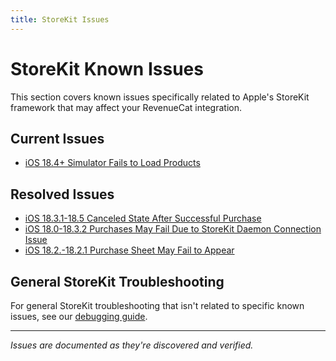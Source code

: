 ```yaml
---
title: StoreKit Issues
---
```


# StoreKit Known Issues

This section covers known issues specifically related to Apple's StoreKit framework that may affect your RevenueCat integration.

## Current Issues

- [iOS 18.4+ Simulator Fails to Load Products](storekit/ios-18-4-simulator-fails-to-load-products)

## Resolved Issues

- [iOS 18.3.1-18.5 Canceled State After Successful Purchase](storekit/ios-18-4-canceled-state-after-successful-purchase)
- [iOS 18.0-18.3.2 Purchases May Fail Due to StoreKit Daemon Connection Issue](storekit/ios-18-purchase-fails-due-to-failed-storekitdaemon-connection)
- [iOS 18.2.-18.2.1 Purchase Sheet May Fail to Appear](storekit/ios-18-2-purchase-sheet-may-fail-to-appear)

## General StoreKit Troubleshooting

For general StoreKit troubleshooting that isn't related to specific known issues, see our [debugging guide](/test-and-launch/debugging/troubleshooting-the-sdks).

---

_Issues are documented as they're discovered and verified._
